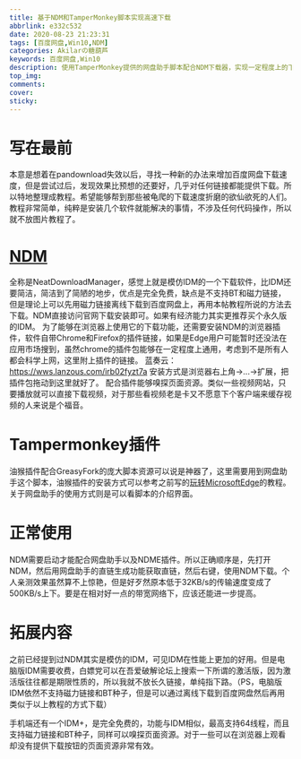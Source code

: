 ```yaml
---
title: 基于NDM和TamperMonkey脚本实现高速下载
abbrlink: e332c532
date: 2020-08-23 21:23:31
tags: [百度网盘,Win10,NDM]
categories: Akilarの糖葫芦
keywords: 百度网盘,Win10
description: 使用TamperMonkey提供的网盘助手脚本配合NDM下载器，实现一定程度上的下载加速，作为Pandownload失效后的代替品
top_img:
comments:
cover:
sticky:
---
```

# 写在最前
本意是想着在pandownload失效以后，寻找一种新的办法来增加百度网盘下载速度，但是尝试过后，发现效果比预想的还要好，几乎对任何链接都能提供下载。所以特地整理成教程。希望能够帮到那些被龟爬的下载速度折磨的欲仙欲死的人们。教程非常简单，纯粹是安装几个软件就能解决的事情，不涉及任何代码操作，所以就不放图片教程了。

# [NDM](http://www.neatdownloadmanager.com/index.php/en/)
全称是NeatDownloadManager，感觉上就是模仿IDM的一个下载软件，比IDM还要简洁，简洁到了简陋的地步，优点是完全免费，缺点是不支持BT和磁力链接，但是理论上可以先用磁力链接离线下载到百度网盘上，再用本帖教程所说的方法去下载。NDM直接访问官网下载安装即可。如果有经济能力其实更推荐买个永久版的IDM。
为了能够在浏览器上使用它的下载功能，还需要安装NDM的浏览器插件，软件自带Chrome和Firefox的插件链接，如果是Edge用户可能暂时还没法在应用市场搜到，虽然chrome的插件包能够在一定程度上通用，考虑到不是所有人都会科学上网，这里附上插件的链接。
蓝奏云：https://wws.lanzous.com/irb02fyzt7a
安装方式是浏览器右上角->...->扩展，把插件包拖动到这里就好了。
配合插件能够嗅探页面资源。类似一些视频网站，只要播放就可以直接下载视频，对于那些看视频老是卡又不愿意下个客户端来缓存视频的人来说是个福音。

# Tampermonkey插件
油猴插件配合GreasyFork的庞大脚本资源可以说是神器了，这里需要用到网盘助手这个脚本，油猴插件的安装方式可以参考之前写的[玩转MicrosoftEdge](https://akilar.top/posts/8c8df126.html)的教程。关于网盘助手的使用方式则是可以看脚本的介绍界面。

# 正常使用
NDM需要启动才能配合网盘助手以及NDME插件。所以正确顺序是，先打开NDM，然后用网盘助手的直链生成功能获取直链，然后右键，使用NDM下载。个人亲测效果虽然算不上惊艳，但是好歹然原本低于32KB/s的传输速度变成了500KB/s上下。要是在相对好一点的带宽网络下，应该还能进一步提高。

# 拓展内容
之前已经提到过NDM其实是模仿的IDM，可见IDM在性能上更加的好用。但是电脑版IDM需要收费，白嫖党可以在吾爱破解论坛上搜索一下所谓的激活版，因为激活版往往都是期限性质的，所以我就不放长久链接，单纯指下路。（PS，电脑版IDM依然不支持磁力链接和BT种子，但是可以通过离线下载到百度网盘然后再用类似于以上教程的方式下载）

手机端还有一个IDM+，是完全免费的，功能与IDM相似，最高支持64线程，而且支持磁力链接和BT种子，同样可以嗅探页面资源。对于一些可以在浏览器上观看却没有提供下载按钮的页面资源非常有效。
